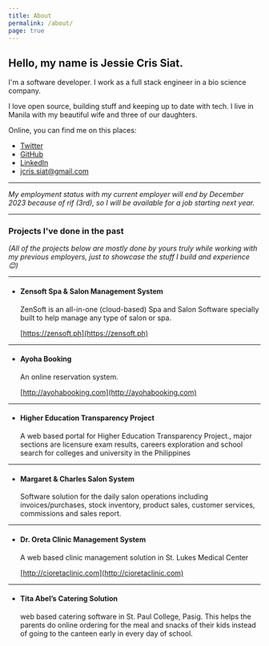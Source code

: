 ```yaml
---
title: About
permalink: /about/
page: true
---
```


## Hello, my name is Jessie Cris Siat.

I'm a software developer. I work as a full stack engineer in a bio science company.

I love open source, building stuff and keeping up to date with tech. I live in Manila with my beautiful wife and three of our daughters. 

Online, you can find me on this places:

- [Twitter](https://twitter.com/JessieSiat)
- [GitHub](https://github.com/jessiesiat)
- [LinkedIn](https://www.linkedin.com/in/jessie-siat-2285823b/)
- jcris.siat@gmail.com

---

*My employment status with my current employer will end by December 2023 because of rif (3rd), so I will be available for a job starting next year.*

---

### Projects I've done in the past

*(All of the projects below are mostly done by yours truly while working with my previous employers, just to showcase the stuff I build and experience :blush:)*

---

- ####  Zensoft Spa & Salon Management System

    ZenSoft is an all-in-one (cloud-based) Spa and Salon Software specially built to help manage any type of salon or spa.

    [https://zensoft.ph](https://zensoft.ph)

--------------------

- #### Ayoha Booking 

    An online reservation system. 

    [http://ayohabooking.com](http://ayohabooking.com)

--------------------

- #### Higher Education Transparency Project

    A web based portal for Higher Education Transparency Project., major sections are licensure exam results, careers exploration and school search for colleges and university in the Philippines

--------------------

- #### Margaret & Charles Salon System

    Software solution for the daily salon operations including invoices/purchases, stock inventory, product
    sales, customer services, commissions and sales report.

--------------------

- #### Dr. Oreta Clinic Management System

    A web based clinic management solution in St. Lukes Medical Center

    [http://cioretaclinic.com](http://cioretaclinic.com)

--------------------

- #### Tita Abel’s Catering Solution

     web based catering software in St. Paul College, Pasig. This helps the parents do online ordering for
    the meal and snacks of their kids instead of going to the canteen early in every day of school.
